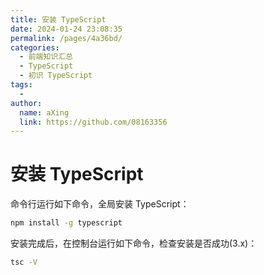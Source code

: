 ```yaml
---
title: 安装 TypeScript
date: 2024-01-24 23:08:35
permalink: /pages/4a36bd/
categories:
  - 前端知识汇总
  - TypeScript
  - 初识 TypeScript
tags:
  - 
author: 
  name: aXing
  link: https://github.com/08163356
---
```





# 安装 TypeScript

命令行运行如下命令，全局安装 TypeScript：

```bash
npm install -g typescript
```

安装完成后，在控制台运行如下命令，检查安装是否成功(3.x)：

```bash
tsc -V
```

